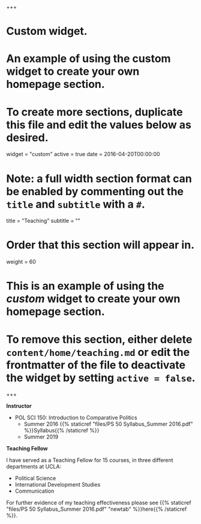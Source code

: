 +++
# Custom widget.
# An example of using the custom widget to create your own homepage section.
# To create more sections, duplicate this file and edit the values below as desired.
widget = "custom"
active = true
date = 2016-04-20T00:00:00

# Note: a full width section format can be enabled by commenting out the `title` and `subtitle` with a `#`.
title = "Teaching"
subtitle = ""

# Order that this section will appear in.
weight = 60

# This is an example of using the *custom* widget to create your own homepage section.

# To remove this section, either delete `content/home/teaching.md` or edit the frontmatter of the file to deactivate the widget by setting `active = false`.

+++

**Instructor**

- POL SCI 150: Introduction to Comparative Politics
  - Summer 2016 {{% staticref "files/PS 50 Syllabus_Summer 2016.pdf" %}}Syllabus{{% /staticref %}}
  - Summer 2019
  
**Teaching Fellow**

I have served as a Teaching Fellow for 15 courses, in three different departments at UCLA:
- Political Science
- International Development Studies
- Communication

For further evidence of my teaching effectiveness please see {{% staticref "files/PS 50 Syllabus_Summer 2016.pdf" "newtab" %}}here{{% /staticref %}}.


